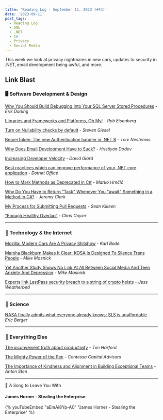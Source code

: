 ```yaml
---
title: 'Reading Log - September 11, 2023 (#43)'
date: '2023-09-11'
post_tags:
  - Reading Log
  - SQL
  - .NET
  - C#
  - Privacy
  - Social Media
---
```


This week we look at privacy nightmares in new cars, updates to security in .NET, email development being awful, and more.
<!-- excerpt -->

## Link Blast

### 🖥 Software Development & Design

[Why You Should Build Debugging Into Your SQL Server Stored Procedures](https://erikdarling.com/why-you-should-build-debugging-into-your-sql-server-stored-procedures/) - *Erik Darling*

[Libraries and Frameworks and Platforms, Oh My!](https://eisenbergeffect.medium.com/libraries-and-frameworks-and-platforms-oh-my-f77a0ec3d57d) - *Rob Eisenberg*

[Turn on Nullability checks by default](https://steven-giesel.com/blogPost/f65dee5e-a4eb-44b4-b338-a453acfdd5bd) - *Steven Giesel*

[BearerToken: The new Authentication handler in .NET 8](https://nestenius.se/2023/08/29/bearertoken-the-new-authentication-handler-in-net-8/) - *Tore Nestenius*

[Why Does Email Development Have to Suck?](https://dodov.dev/blog/why-does-email-development-have-to-suck) - *Hristiyan Dodov*

[Increasing Developer Velocity](https://davidgiard.com/increasing-developer-velocity) - *David Giard*

[Best practices which can improve performance of your .NET core application](https://www.dotnetoffice.com/2023/08/best-practices-which-can-improve.html) - *Dotnet Office*

[How to Mark Methods as Deprecated in C#](https://code-maze.com/csharp-mark-methods-as-depricated/) - *Marko Hrnčić*

[Why Do You Have to Return "Task" Whenever You "await" Something in a Method in C#?](https://jeremybytes.blogspot.com/2023/08/why-do-you-have-to-return-task-whenever.html) - *Jeremy Clark*

[My Process for Submitting Pull Requests](https://seankilleen.com/2023/08/my-process-for-submitting-pull-requests/) - *Sean Killeen*

[“Enough Healthy Overlap”](https://chriscoyier.net/2023/09/04/enough-healthy-overlap/) - *Chris Coyier*

---

### 📡 Technology & the Internet

[Mozilla: Modern Cars Are A Privacy Shitshow](https://www.techdirt.com/2023/09/07/mozilla-modern-cars-are-a-privacy-shitshow/) - *Karl Bode*

[Marsha Blackburn Makes It Clear: KOSA Is Designed To Silence Trans People](https://www.techdirt.com/2023/09/06/marsha-blackburn-makes-it-clear-kosa-is-designed-to-silence-trans-people/) - *Mike Masnick*

[Yet Another Study Shows No Link At All Between Social Media And Teen Anxiety And Depression](https://www.techdirt.com/2023/09/05/yet-another-study-shows-no-link-at-all-between-social-media-and-teen-anxiety-and-depression/) - *Mike Masnick*

[Experts link LastPass security breach to a string of crypto heists](https://www.theverge.com/2023/9/7/23862658/lastpass-security-breach-crypto-heists-hackers) - *Jess Weatherbed*

---

### 🔬 Science

[NASA finally admits what everyone already knows: SLS is unaffordable](https://arstechnica.com/space/2023/09/nasa-finally-admits-what-everyone-already-knows-sls-is-unaffordable/) - *Eric Berger*

---

### 🎒 Everything Else

[The inconvenient truth about productivity](https://timharford.com/2023/08/the-inconvenient-truth-about-productivity/) - *Tim Harford*

[The Mighty Power of the Pen](https://contessacapitaladvisors.com/blog/f/the-mighty-power-of-the-pen) - *Contessa Capital Advisors*

[The Importance of Kindness and Alignment in Building Exceptional Teams](https://www.antonsten.com/teams/) - *Anton Sten*

---

🎵 A Song to Leave You With

#### James Horner - Stealing the Enterprise

{% youTubeEmbed "aEmAi8Yp-A0" "James Horner - Stealing the Enterprise" %}